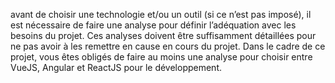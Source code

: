avant de choisir une technologie et/ou un outil (si ce
n’est pas imposé), il est nécessaire de faire une analyse pour définir
l’adéquation avec les besoins du projet. Ces analyses doivent être
suffisamment détaillées pour ne pas avoir à les remettre en cause en cours
du projet. Dans le cadre de ce projet, vous êtes obligés de faire au moins une
analyse pour choisir entre VueJS, Angular et ReactJS pour le
développement.
